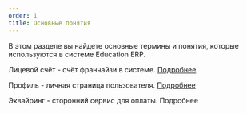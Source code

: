 ```yaml
---
order: 1
title: Основные понятия
---
```


В этом разделе вы найдете основные термины и понятия, которые используются в системе Education ERP.

Лицевой счёт - счёт франчайзи в системе. [Подробнее](https://informa.gitbook.io/education-erp/master/osnovnye-ponyatiya/licevoi-schyot)

Профиль - личная страница пользователя. [Подробнее](https://informa.gitbook.io/education-erp/master/osnovnye-ponyatiya/profil)

Эквайринг - сторонний сервис для оплаты. Подробнее